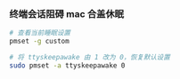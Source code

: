 ### 终端会话阻碍 mac 合盖休眠

```bash
# 查看当前睡眠设置
pmset -g custom

# 将 ttyskeepawake 由 1 改为 0，恢复默认设置
sudo pmset -a ttyskeepawake 0  
```
